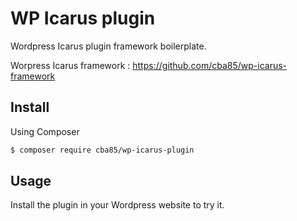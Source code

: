 # WP Icarus plugin

Wordpress Icarus plugin framework boilerplate.

Worpress Icarus framework : https://github.com/cba85/wp-icarus-framework

## Install

Using Composer

```bash
$ composer require cba85/wp-icarus-plugin
```

## Usage

Install the plugin in your Wordpress website to try it.
